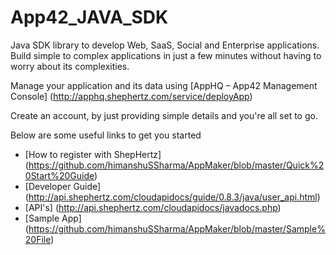 App42_JAVA_SDK
================

Java SDK library to develop Web, SaaS, Social and Enterprise applications. 
Build simple to complex applications in just a few minutes without having to worry about its complexities. 

Manage your application and its data using [AppHQ – App42 Management Console] (http://apphq.shephertz.com/service/deployApp)

Create an account, by just providing simple details and you're all set to go. 

Below are some useful links to get you started 

 * [How to register with ShepHertz] (https://github.com/himanshuSSharma/AppMaker/blob/master/Quick%20Start%20Guide)
 * [Developer Guide] (http://api.shephertz.com/cloudapidocs/guide/0.8.3/java/user_api.html)
 * [API's] (http://api.shephertz.com/cloudapidocs/javadocs.php)
 * [Sample App] (https://github.com/himanshuSSharma/AppMaker/blob/master/Sample%20File)
